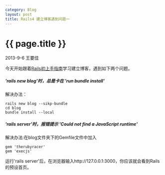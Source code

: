 ```yaml
---
category: Blog
layout: post
title: Rails4 建立博客遇到问题一
---
```


{{ page.title }}
================

<p class="meta">2013-9-6 王要佳</p>

今天开始跟着[Rails初上手指南](http://guides.ruby.tw/rails3/getting_started.html)学习建立博客，遇到如下两个问题。

##### 'rails new blog'时，总是卡在 'run  bundle install'

解决办法：
    
    rails new blog --sikp-bundle
    cd blog
    bundle install --local    

##### 'rails server'时，报错提示 'Could not find a JavaScript runtime'

解决办法:在blog文件夹下的Gemfile文件中加入

    gem 'therubyracer'
    gem 'execjs'

运行'rails server'后，在浏览器输入http://127.0.0.1:3000，你应该就会看到Rails的预设首页。
 
















